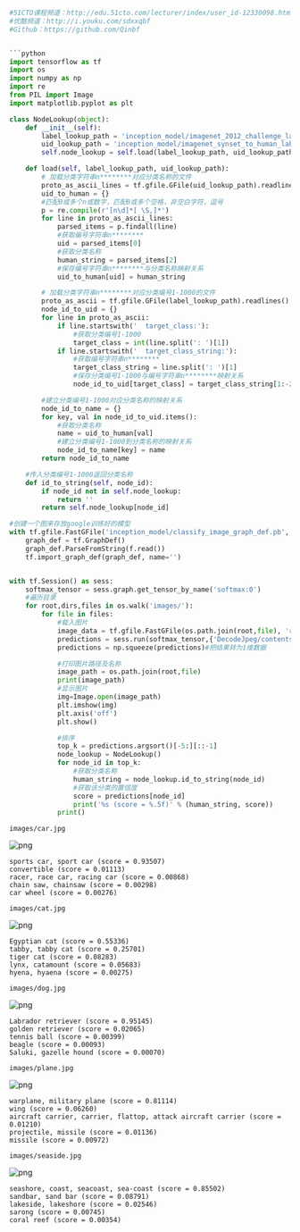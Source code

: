 ```python
#51CTO课程频道：http://edu.51cto.com/lecturer/index/user_id-12330098.html
#优酷频道：http://i.youku.com/sdxxqbf
#Github：https://github.com/Qinbf


```python
import tensorflow as tf
import os
import numpy as np
import re
from PIL import Image
import matplotlib.pyplot as plt
```


```python
class NodeLookup(object):
    def __init__(self):  
        label_lookup_path = 'inception_model/imagenet_2012_challenge_label_map_proto.pbtxt'   
        uid_lookup_path = 'inception_model/imagenet_synset_to_human_label_map.txt'
        self.node_lookup = self.load(label_lookup_path, uid_lookup_path)

    def load(self, label_lookup_path, uid_lookup_path):
        # 加载分类字符串n********对应分类名称的文件
        proto_as_ascii_lines = tf.gfile.GFile(uid_lookup_path).readlines()
        uid_to_human = {}
        #匹配0或多个n或数字，匹配0或多个空格，非空白字符，逗号
        p = re.compile(r'[n\d]*[ \S,]*')
        for line in proto_as_ascii_lines:
            parsed_items = p.findall(line)
            #获取编号字符串n********
            uid = parsed_items[0]
            #获取分类名称
            human_string = parsed_items[2]
            #保存编号字符串n********与分类名称映射关系
            uid_to_human[uid] = human_string

        # 加载分类字符串n********对应分类编号1-1000的文件
        proto_as_ascii = tf.gfile.GFile(label_lookup_path).readlines()
        node_id_to_uid = {}
        for line in proto_as_ascii:
            if line.startswith('  target_class:'):
                #获取分类编号1-1000
                target_class = int(line.split(': ')[1])
            if line.startswith('  target_class_string:'):
                #获取编号字符串n********
                target_class_string = line.split(': ')[1]
                #保存分类编号1-1000与编号字符串n********映射关系
                node_id_to_uid[target_class] = target_class_string[1:-2]

        #建立分类编号1-1000对应分类名称的映射关系
        node_id_to_name = {}
        for key, val in node_id_to_uid.items():
            #获取分类名称
            name = uid_to_human[val]
            #建立分类编号1-1000到分类名称的映射关系
            node_id_to_name[key] = name
        return node_id_to_name

    #传入分类编号1-1000返回分类名称
    def id_to_string(self, node_id):
        if node_id not in self.node_lookup:
            return ''
        return self.node_lookup[node_id]
```


```python
#创建一个图来存放google训练好的模型
with tf.gfile.FastGFile('inception_model/classify_image_graph_def.pb', 'rb') as f:
    graph_def = tf.GraphDef()
    graph_def.ParseFromString(f.read())
    tf.import_graph_def(graph_def, name='')


with tf.Session() as sess:
    softmax_tensor = sess.graph.get_tensor_by_name('softmax:0')
    #遍历目录
    for root,dirs,files in os.walk('images/'):
        for file in files:
            #载入图片
            image_data = tf.gfile.FastGFile(os.path.join(root,file), 'rb').read()
            predictions = sess.run(softmax_tensor,{'DecodeJpeg/contents:0': image_data})#图片格式是jpg格式
            predictions = np.squeeze(predictions)#把结果转为1维数据

            #打印图片路径及名称
            image_path = os.path.join(root,file)
            print(image_path)
            #显示图片
            img=Image.open(image_path)
            plt.imshow(img)
            plt.axis('off')
            plt.show()

            #排序
            top_k = predictions.argsort()[-5:][::-1]
            node_lookup = NodeLookup()
            for node_id in top_k:     
                #获取分类名称
                human_string = node_lookup.id_to_string(node_id)
                #获取该分类的置信度
                score = predictions[node_id]
                print('%s (score = %.5f)' % (human_string, score))
            print()
```

    images/car.jpg
    


![png](output_2_1.png)


    sports car, sport car (score = 0.93507)
    convertible (score = 0.01113)
    racer, race car, racing car (score = 0.00868)
    chain saw, chainsaw (score = 0.00298)
    car wheel (score = 0.00276)
    
    images/cat.jpg
    


![png](output_2_3.png)


    Egyptian cat (score = 0.55336)
    tabby, tabby cat (score = 0.25701)
    tiger cat (score = 0.08283)
    lynx, catamount (score = 0.05683)
    hyena, hyaena (score = 0.00275)
    
    images/dog.jpg
    


![png](output_2_5.png)


    Labrador retriever (score = 0.95145)
    golden retriever (score = 0.02065)
    tennis ball (score = 0.00399)
    beagle (score = 0.00093)
    Saluki, gazelle hound (score = 0.00070)
    
    images/plane.jpg
    


![png](output_2_7.png)


    warplane, military plane (score = 0.81114)
    wing (score = 0.06260)
    aircraft carrier, carrier, flattop, attack aircraft carrier (score = 0.01210)
    projectile, missile (score = 0.01136)
    missile (score = 0.00972)
    
    images/seaside.jpg
    


![png](output_2_9.png)


    seashore, coast, seacoast, sea-coast (score = 0.85502)
    sandbar, sand bar (score = 0.08791)
    lakeside, lakeshore (score = 0.02546)
    sarong (score = 0.00745)
    coral reef (score = 0.00354)
    
    
